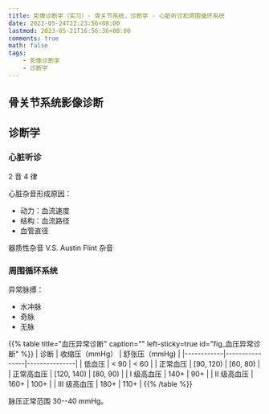 ```yaml
---
title: 影像诊断学（实习）- 骨关节系统，诊断学 - 心脏听诊和周围循环系统
date: 2022-05-24T22:23:56+08:00
lastmod: 2023-05-21T16:56:36+08:00
comments: true
math: false
tags:
    - 影像诊断学
    - 诊断学
---
```


## 骨关节系统影像诊断

## 诊断学

### 心脏听诊

2 音 4 律

心脏杂音形成原因：

- 动力：血流速度
- 结构：血流路径
- 血管直径

器质性杂音 V.S. Austin Flint 杂音

### 周围循环系统

异常脉搏：

- 水冲脉
- 奇脉
- 无脉

{{% table title="血压异常诊断" caption="" left-sticky=true id="fig_血压异常诊断" %}}
| 诊断       | 收缩压（mmHg） | 舒张压（mmHg) |
|------------|----------------|---------------|
| 低血压     | \< 90          | \< 60         |
| 正常血压   | [90, 120)      | [60, 80)      |
| 正常高血压 | [120, 140)     | [80, 90)      |
| Ⅰ 级高血压 | 140+           | 90+           |
| Ⅱ 级高血压 | 160+           | 100+          |
| Ⅲ 级高血压 | 180+           | 110+          |
{{% /table %}}

脉压正常范围 30--40 mmHg。

